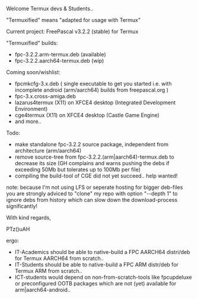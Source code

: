 Welcome Termux devs & Students..

"Termuxified" means "adapted for usage with Termux"

Current project: FreePascal v3.2.2 (stable) for Termux

"Termuxified" builds:
- fpc-3.2.2.arm-termux.deb (available)
- fpc-3.2.2.aarch64-termux.deb (wip)

Coming soon/wishlist:
- fpcmkcfg-3.x.deb ( single executable to get you started i.e. with incomplete android (arm/aarch64) builds from freepascal.org )
- fpc-3.x.cross-amiga.deb
- lazarus4termux (X11) on XFCE4 desktop (Integrated Development Environment)
- cge4termux (X11) on XFCE4 desktop (Castle Game Engine)
- and more..

Todo:
- make standalone fpc-3.2.2 source package, independent from architecture (arm/aarch64)
- remove source-tree from fpc-3.2.2.(arm|aarch64)-termux.deb to decrease its size (GH complains and warns pushing the debs if exceeding 50Mb but tolerates up to 100Mb per file)
- compiling the build-tool of CGE did not yet succeed.. help wanted! 

note: because I'm not using LFS or seperate hosting for bigger deb-files you are strongly adviced to "clone" my repo with option "--depth 1" to ignore debs from history which can slow down the download-process significantly!

With kind regards,

PTz()uAH

ergo:
- IT-Academics should be able to native-build a FPC AARCH64 distri/deb for Termux AARCH64 from scratch..
- IT-Students should be able to native-build a FPC ARM distr/deb for Termux ARM from scratch..
- ICT-students would depend on non-from-scratch-tools like fpcupdeluxe or preconfigured OOTB packages which are not (yet) available for arm|aarch64-android..
